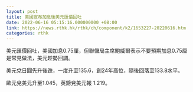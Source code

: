 ```yaml
---
layout: post
title: 美國宣布加息後美元匯價回吐
date: 2022-06-16 05:15:16.000000000 +08:00
link: https://news.rthk.hk/rthk/ch/component/k2/1653227-20220616.htm
categories: rthk
---
```


美元匯價回吐，美國加息0.75厘，但聯儲局主席鮑威爾表示不要預期加息0.75厘是常見做法，美元趁勢回調。

美元兌日圓先升後跌，一度升至135.6，創24年高位，隨後回落至133.8水平。

歐元兌美元升至1.045，英鎊兌美元報 1.219。
